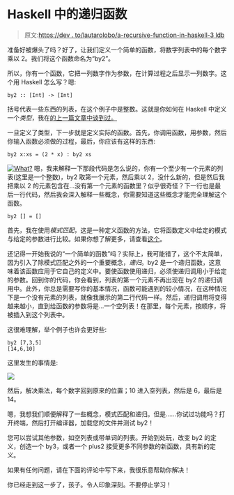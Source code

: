 # Haskell 中的递归函数

> 原文:[https://dev . to/lautarolobo/a-recursive-function-in-haskell-3 ldb](https://dev.to/lautarolobo/a-recursive-function-in-haskell-3ldb)

准备好被爆头了吗？好了，让我们定义一个简单的函数，将数字列表中的每个数字乘以 2。我们将这个函数命名为“by2”。

所以，你有一个函数，它把一列数字作为参数，在计算过程之后显示一列数字。这个用 Haskell 怎么写？嗯:

```
by2 :: [Int] -> [Int] 
```

括号代表一些东西的列表，在这个例子中是整数。这就是你如何在 Haskell 中定义一个*类型*，我在[的上一篇文章中谈到过。](https://lautarolobo.xyz/blog/first-haskell-function)

一旦定义了类型，下一步就是定义实际的函数。首先，你调用函数，用参数，然后你输入函数必须做的过程，最后，你应该有这样的东西:

```
by2 x:xs = (2 * x) : by2 xs 
```

[![What?](../Images/795e210f5b2c34f7466a325b5a41eb8e.png "What?")](https://res.cloudinary.com/practicaldev/image/fetch/s--GmCqZaLv--/c_limit%2Cf_auto%2Cfl_progressive%2Cq_auto%2Cw_880/https://lautarolobo.xyz/images/whatt-9950b372.png) 
嗯，我来解释一下那段代码是怎么说的，你有一个至少有一个元素的列表(这里是一个整数)，by2 取第一个元素，然后乘以 2，没什么新的，但是然后我把乘以 2 的元素包含在…没有第一个元素的函数里？似乎很奇怪？下一行也是最后一行代码，然后我会深入解释一些概念，你需要知道这些概念才能完全理解这个函数。

```
by2 [] = [] 
```

首先，我在使用*模式匹配*，这是一种定义函数的方法，它将函数定义中给定的模式与给定的参数进行比较。如果你想了解更多，请查看[这个](http://learnyouahaskell.com/syntax-in-functions#pattern-matching)。

还记得一开始我说的“一个简单的函数”吗？实际上，我可能错了，这个不太简单，因为引入了除模式匹配之外的一个重要概念，*递归*。by2 是一个递归函数，这意味着该函数应用于它自己的定义中。要使函数使用递归，必须使递归调用小于给定的参数。回到你的代码，你会看到，列表的第一个元素不再出现在 by2 的递归调用中。此外，你总是需要写你的基本情况，函数可能遇到的较小情况，在这种情况下是一个没有元素的列表，就像我展示的第二行代码一样。然后，递归调用将变得越来越小，直到给函数的参数将是…一个空列表！在那里，每个元素，按顺序，将被插入到这个列表中。

这很难理解，举个例子也许会更好些:

```
by2 [7,3,5]
[14,6,10] 
```

这里发生的事情是:

[![](../Images/5e733fdab365ec04b7a51b943bea1049.png)](https://res.cloudinary.com/practicaldev/image/fetch/s--xnpBnR3D--/c_limit%2Cf_auto%2Cfl_progressive%2Cq_auto%2Cw_880/https://i.imgur.com/lDAwKhN.png)

然后，解决乘法，每个数字回到原来的位置；10 进入空列表，然后是 6，最后是 14。

嗯，我想我们顺便解释了一些概念，模式匹配和递归。但是……你试过功能吗？打开终端，然后打开编译器，加载您的文件并测试 by2！

您可以尝试其他参数，如空列表或带单词的列表。开始到处玩，改变 by2 的定义，创造一个 by3，或者一个 plus2 接受更多不同参数的新函数，具有新的定义。

如果有任何问题，请在下面的评论中写下来，我很乐意帮助你解决！

你已经走到这一步了，孩子。令人印象深刻。不要停止学习！